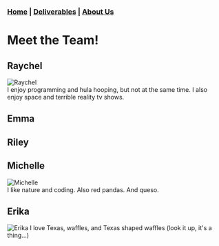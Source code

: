 ### [Home](https://mlpearson4.github.io/VastCast/) | [Deliverables](https://mlpearson4.github.io/VastCast/Deliverables.html) | [About Us](https://mlpearson4.github.io/VastCast/AboutUs.html)

# Meet the Team!

## Raychel

![Raychel](http://bit.ly/2CcDD65)  
I enjoy programming and hula hooping, but not at the same time. I also enjoy space and terrible reality tv shows.

## Emma

## Riley

## Michelle

![Michelle](http://bit.ly/2Hjdx0n)  
I like nature and coding. Also red pandas. And queso.

## Erika

![Erika](https://drive.google.com/file/d/1BnXIFqRvaUydBshPwSZF8kO7yONeu1-l/view?usp=sharing)
I love Texas, waffles, and Texas shaped waffles (look it up, it's a thing...)
